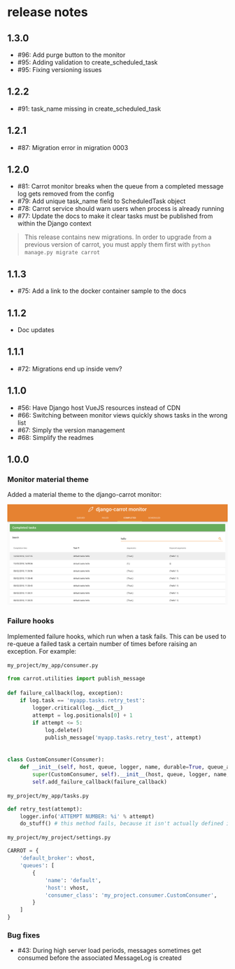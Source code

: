 # release notes


## 1.3.0

- #96: Add purge button to the monitor
- #95: Adding validation to create_scheduled_task
- #95: Fixing versioning issues

## 1.2.2

- #91: task_name missing in create_scheduled_task

## 1.2.1

- #87: Migration error in migration 0003

## 1.2.0

- #81: Carrot monitor breaks when the queue from a completed message log gets removed from the config
- #79: Add unique task_name field to ScheduledTask object
- #78: Carrot service should warn users when process is already running
- #77: Update the docs to make it clear tasks must be published from within the Django context

> This release contains new migrations. In order to upgrade from a previous version of carrot, you must apply them 
  first with `python manage.py migrate carrot`

## 1.1.3

- #75: Add a link to the docker container sample to the docs

## 1.1.2

- Doc updates

## 1.1.1

- #72: Migrations end up inside venv?


## 1.1.0

- #56: Have Django host VueJS resources instead of CDN
- #66: Switching between monitor views quickly shows tasks in the wrong list
- #67: Simply the version management
- #68: Simplify the readmes

## 1.0.0

### Monitor material theme

Added a material theme to the django-carrot monitor:

![Carrot monitor](images/1.0/monitor.png "Carrot monitor")


### Failure hooks

Implemented failure hooks, which run when a task fails. This can be used to re-queue a failed task a certain number
of times before raising an exception. For example:


`my_project/my_app/consumer.py`

```python
from carrot.utilities import publish_message

def failure_callback(log, exception):
    if log.task == 'myapp.tasks.retry_test':
        logger.critical(log.__dict__)
        attempt = log.positionals[0] + 1
        if attempt <= 5:
            log.delete()
            publish_message('myapp.tasks.retry_test', attempt)


class CustomConsumer(Consumer):
    def __init__(self, host, queue, logger, name, durable=True, queue_arguments=None, exchange_arguments=None):
        super(CustomConsumer, self).__init__(host, queue, logger, name, durable, queue_arguments, exchange_arguments)
        self.add_failure_callback(failure_callback)
```


`my_project/my_app/tasks.py`

```python
def retry_test(attempt):
    logger.info('ATTEMPT NUMBER: %i' % attempt)
    do_stuff() # this method fails, because it isn't actually defined in this example
```

`my_project/my_project/settings.py`

```python
CARROT = {
    'default_broker': vhost,
    'queues': [
        {
            'name': 'default',
            'host': vhost,
            'consumer_class': 'my_project.consumer.CustomConsumer',
        }
    ]
}
```

### Bug fixes

- #43: During high server load periods, messages sometimes get consumed before the associated MessageLog is created